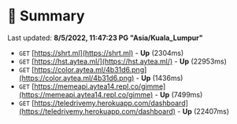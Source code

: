 # 📖 Summary
Last updated: **8/5/2022, 11:47:23 PG "Asia/Kuala_Lumpur"**

- `GET` [https://shrt.ml](https://shrt.ml) - **Up** (2304ms)
- `GET` [https://hst.aytea.ml/](https://hst.aytea.ml/) - **Up** (22953ms)
- `GET` [https://color.aytea.ml/4b31d6.png](https://color.aytea.ml/4b31d6.png) - **Up** (1436ms)
- `GET` [https://memeapi.aytea14.repl.co/gimme](https://memeapi.aytea14.repl.co/gimme) - **Up** (7499ms)
- `GET` [https://teledrivemy.herokuapp.com/dashboard](https://teledrivemy.herokuapp.com/dashboard) - **Up** (22407ms)
